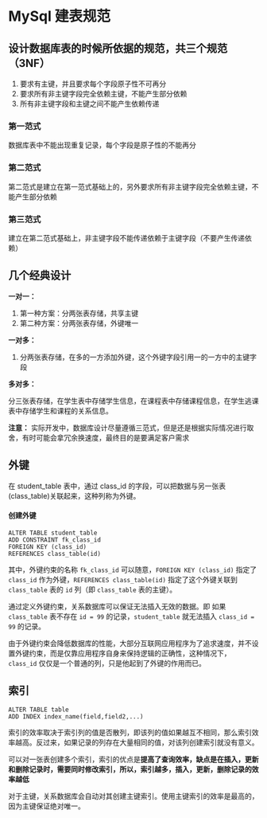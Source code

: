 # MySql 建表规范 #

## 设计数据库表的时候所依据的规范，共三个规范（3NF） ##

1. 要求有主键，并且要求每个字段原子性不可再分
2. 要求所有非主键字段完全依赖主键，不能产生部分依赖
3. 所有非主键字段和主键之间不能产生依赖传递


### 第一范式 ###

数据库表中不能出现重复记录，每个字段是原子性的不能再分

### 第二范式 ###

第二范式是建立在第一范式基础上的，另外要求所有非主键字段完全依赖主键，不能产生部分依赖

### 第三范式 ###

建立在第二范式基础上，非主键字段不能传递依赖于主键字段（不要产生传递依赖）


## 几个经典设计 ##

**一对一：**

1. 第一种方案：分两张表存储，共享主键
2. 第二种方案：分两张表存储，外键唯一

**一对多：**

1. 分两张表存储，在多的一方添加外键，这个外键字段引用一的一方中的主键字段

**多对多：**

分三张表存储，在学生表中存储学生信息，在课程表中存储课程信息，在学生逃课表中存储学生和课程的关系信息。



**注意：** 实际开发中，数据库设计尽量遵循三范式，但是还是根据实际情况进行取舍，有时可能会拿冗余换速度，最终目的是要满足客户需求

## 外键 ##

在 student_table 表中，通过 class_id 的字段，可以把数据与另一张表(class_table)关联起来，这种列称为外键。

#### 创建外键 ####

	ALTER TABLE student_table
	ADD CONSTRAINT fk_class_id
	FOREIGN KEY (class_id)
	REFERENCES class_table(id)

其中，外键约束的名称	`fk_class_id` 可以随意，`FOREIGN KEY (class_id)` 指定了 `class_id` 作为外键，`REFERENCES class_table(id)` 指定了这个外键关联到 `class_table` 表的 `id` 列（即 `class_table` 表的主键）。

通过定义外键约束，关系数据库可以保证无法插入无效的数据。即 如果 `class_table`  表不存在 `id = 99` 的记录，`student_table` 就无法插入 `class_id = 99` 的记录。


由于外键约束会降低数据库的性能，大部分互联网应用程序为了追求速度，并不设置外键约束，而是仅靠应用程序自身来保持逻辑的正确性，这种情况下，`class_id` 仅仅是一个普通的列，只是他起到了外键的作用而已。

## 索引 ##

	ALTER TABLE table 
	ADD INDEX index_name(field,field2,...)

索引的效率取决于索引列的值是否散列，即该列的值如果越互不相同，那么索引效率越高。反过来，如果记录的列存在大量相同的值，对该列创建索引就没有意义。

可以对一张表创建多个索引，索引的优点是**提高了查询效率，缺点是在插入，更新和删除记录时，需要同时修改索引，所以，索引越多，插入，更新，删除记录的效率越低**

对于主键，关系数据库会自动对其创建主键索引。使用主键索引的效率是最高的，因为主键保证绝对唯一。



